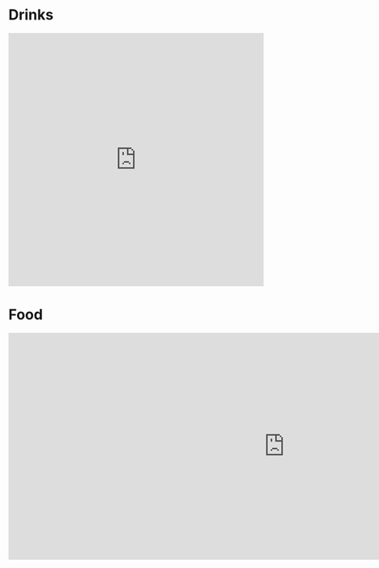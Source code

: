 <h1> Drinks </h1>
<iframe src="https://quizlet.com/472295579/flashcards/embed?i=13p126&x=1jj1" height="500" width="100%" style="border:0"></iframe>
<br>
<h1> Food </h1>
<iframe src="https://h5p.org/h5p/embed/695031" width="1090" height="448" frameborder="0" allowfullscreen="allowfullscreen"></iframe><script src="https://h5p.org/sites/all/modules/h5p/library/js/h5p-resizer.js" charset="UTF-8"></script>
